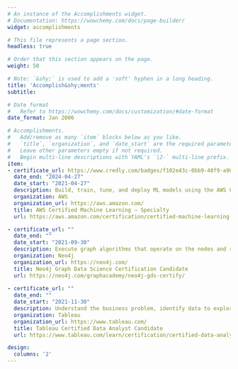```yaml
---
# An instance of the Accomplishments widget.
# Documentation: https://wowchemy.com/docs/page-builder/
widget: accomplishments

# This file represents a page section.
headless: true

# Order that this section appears on the page.
weight: 50

# Note: `&shy;` is used to add a 'soft' hyphen in a long heading.
title: 'Accomplish&shy;ments'
subtitle:

# Date format
#   Refer to https://wowchemy.com/docs/customization/#date-format
date_format: Jan 2006

# Accomplishments.
#   Add/remove as many `item` blocks below as you like.
#   `title`, `organization`, and `date_start` are the required parameters.
#   Leave other parameters empty if not required.
#   Begin multi-line descriptions with YAML's `|2-` multi-line prefix.
item:
- certificate_url: https://www.credly.com/badges/f102e43c-0bb9-48f9-a987-e90adf7f66cc
  date_end: "2024-04-27"
  date_start: "2021-04-27"
  description: Build, train, tune, and deploy ML models using the AWS Cloud.
  organization: AWS
  organization_url: https://aws.amazon.com/
  title: AWS Certified Machine Learning – Specialty
  url: https://aws.amazon.com/certification/certified-machine-learning-specialty/

- certificate_url: ""
  date_end: ""
  date_start: "2021-09-30"
  description: Execute graph algorithms that operate on the nodes and relationships in a graph.
  organization: Neo4j
  organization_url: https://neo4j.com/
  title: Neo4j Graph Data Science Certification Candidate
  url: https://neo4j.com/graphacademy/neo4j-gds-certify/
  
- certificate_url: ""
  date_end: ""
  date_start: "2021-11-30"
  description: Understand the business problem, identify data to explore for analysis, and deliver actionable insights.
  organization: Tableau
  organization_url: https://www.tableau.com/
  title: Tableau Certified Data Analyst Candidate
  url: https://www.tableau.com/learn/certification/certified-data-analyst

design:
  columns: '2' 
---
```

